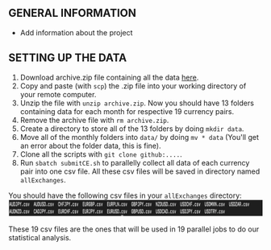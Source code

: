 ## GENERAL INFORMATION
- Add information about the project

## SETTING UP THE DATA

1) Download archive.zip file containing all the data [here](https://www.kaggle.com/datasets/joseserrat/forex-tick-data-huge-database-part-2).
2) Copy and paste (with `scp`) the .zip file into your working directory of your remote computer.
3) Unzip the file with `unzip archive.zip`. Now you should have 13 folders containing data for each month for respective 19 currency pairs.
4) Remove the archive file with `rm archive.zip`.
5) Create a directory to store all of the 13 folders by doing `mkdir data`.
6) Move all of the monthly folders into `data/` by doing `mv * data` (You'll get an error about the folder data, this is fine).
7) Clone all the scripts with `git clone github:....`.
8) Run `sbatch submitCE.sh` to parallelly collect all data of each currency pair into one csv file. All these csv files will be saved in directory named `allExchanges`.

You should have the following csv files in your `allExchanges` directory:
![exchanges files](exchanges.png)

These 19 csv files are the ones that will be used in 19 parallel jobs to do our statistical analysis.
